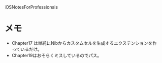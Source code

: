 iOSNotesForProfessionals

# メモ
- Chapter17 は単純にNibからカスタムセルを生成するエクステンションを作っているだけ。
- Chapter19はおそらくミスしているのでパス。

